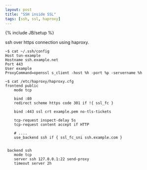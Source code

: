 ```yaml
---
layout: post
title: "SSH inside SSL"
tags: [ssh, ssl, haproxy]
---
```

{% include JB/setup %}

ssh over https connection using haproxy.

    ~$ cat ~/.ssh/config
    Host tun-example
    Hostname ssh.example.net
    Port 443
    User example
    ProxyCommand=openssl s_client -host %h -port %p -servername %h

    ~$ cat /etc/haproxy/haproxy.cfg
    frontend public
        mode tcp

        bind :80
        redirect scheme https code 301 if !{ ssl_fc }

        bind :443 ssl crt example.pem no-tls-tickets

        tcp-request inspect-delay 5s
        tcp-request content accept if HTTP

        # ....
        use_backend ssh if { ssl_fc_sni ssh.example.com }


     backend ssh
        mode tcp
        server ssh 127.0.0.1:22 send-proxy
        timeout server 2h
